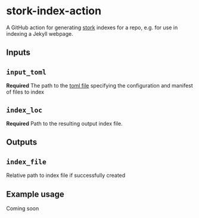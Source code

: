 # stork-index-action

A GitHub action for generating [stork](https://stork-search.net) indexes for a repo, e.g. for use in indexing a Jekyll webpage.

## Inputs

## `input_toml`

**Required** The path to the [toml file](https://stork-search.net/docs/build) specifying the configuration and manifest of files to index

## `index_loc`

**Required** Path to the resulting output index file.

## Outputs

## `index_file`

Relative path to index file if successfully created

## Example usage

Coming soon
